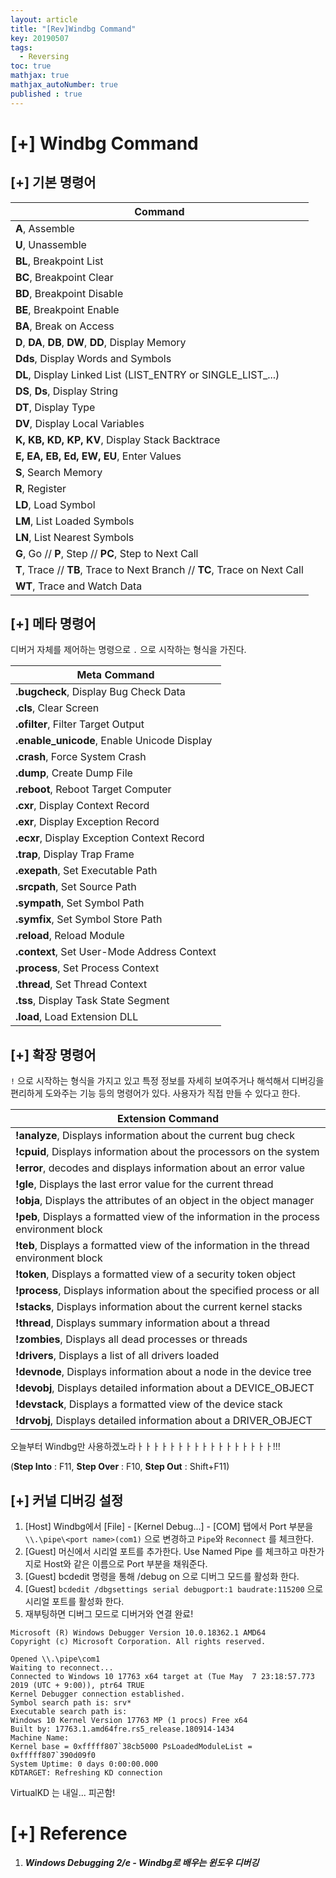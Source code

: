 ```yaml
---
layout: article
title: "[Rev]Windbg Command"
key: 20190507
tags:
  - Reversing
toc: true
mathjax: true
mathjax_autoNumber: true
published : true
---
```


# [+] Windbg Command

<!--more-->

## [+] 기본 명령어

| Command                                                      |
| ------------------------------------------------------------ |
| **A**, Assemble                                              |
| **U**, Unassemble                                            |
| **BL**, Breakpoint List                                      |
| **BC**, Breakpoint Clear                                     |
| **BD**, Breakpoint Disable                                   |
| **BE**, Breakpoint Enable                                    |
| **BA**, Break on Access                                      |
| **D**, **DA**, **DB**, **DW**, **DD**, Display Memory        |
| **Dds**, Display Words and Symbols                           |
| **DL**, Display Linked List (LIST_ENTRY or SINGLE_LIST_...)  |
| **DS**, **Ds**, Display String                               |
| **DT**, Display Type                                         |
| **DV**, Display Local Variables                              |
| **K, KB, KD, KP, KV**, Display Stack Backtrace               |
| **E, EA, EB, Ed, EW, EU**, Enter Values                      |
| **S**, Search Memory                                         |
| **R**, Register                                              |
| **LD**, Load Symbol                                          |
| **LM**, List Loaded Symbols                                  |
| **LN**, List Nearest Symbols                                 |
| **G**, Go // **P**, Step // **PC**, Step to Next Call        |
| **T**, Trace // **TB**, Trace to Next Branch // **TC**, Trace on Next Call |
| **WT**, Trace and Watch Data                                 |

## [+] 메타 명령어

디버거 자체를 제어하는 명령으로 `.` 으로 시작하는 형식을 가진다. 

| Meta Command                                |
| ------------------------------------------- |
| **.bugcheck**, Display Bug Check Data       |
| **.cls**, Clear Screen                      |
| **.ofilter**, Filter Target Output          |
| **.enable_unicode**, Enable Unicode Display |
| **.crash**, Force System Crash              |
| **.dump**, Create Dump File                 |
| **.reboot**, Reboot Target Computer         |
| **.cxr**, Display Context Record            |
| **.exr**, Display Exception Record          |
| **.ecxr**, Display Exception Context Record |
| **.trap**, Display Trap Frame               |
| **.exepath**, Set Executable Path           |
| **.srcpath**, Set Source Path               |
| **.sympath**, Set Symbol Path               |
| **.symfix**, Set Symbol Store Path          |
| **.reload**, Reload Module                  |
| **.context**, Set User-Mode Address Context |
| **.process**, Set Process Context           |
| **.thread**, Set Thread Context             |
| **.tss**, Display Task State Segment        |
| **.load**, Load Extension DLL               |

## [+] 확장 명령어

`!` 으로 시작하는 형식을 가지고 있고 특정 정보를 자세히 보여주거나 해석해서 디버깅을 편리하게 도와주는 기능 등의 명령어가 있다. 사용자가 직접 만들 수 있다고 한다. 

| Extension Command                                            |
| ------------------------------------------------------------ |
| **!analyze**, Displays information about the current bug check |
| **!cpuid**, Displays information about the processors on the system |
| **!error**, decodes and displays information about an error value |
| **!gle**, Displays the last error value for the current thread |
| **!obja**, Displays the attributes of an object in the object manager |
| **!peb**, Displays a formatted view of the information in the process environment block |
| **!teb**, Displays a formatted view of the information in the thread environment block |
| **!token**, Displays a formatted view of a security token object |
| **!process**, Displays information about the specified process or all |
| **!stacks**, Displays information about the current kernel stacks |
| **!thread**, Displays summary information about a thread     |
| **!zombies**, Displays all dead processes or threads         |
| **!drivers**, Displays a list of all drivers loaded          |
| **!devnode**, Displays information about a node in the device tree |
| **!devobj**, Displays detailed information about a DEVICE_OBJECT |
| **!devstack**, Displays a formatted view of the device stack |
| **!drvobj**, Displays detailed information about a DRIVER_OBJECT |



오늘부터 Windbg만 사용하겠노라ㅏㅏㅏㅏㅏㅏㅏㅏㅏㅏㅏㅏㅏㅏㅏㅏㅏ!!!

(**Step Into** : F11, **Step Over** : F10, **Step Out** : Shift+F11)

## [+] 커널 디버깅 설정

1. [Host] Windbg에서 [File] - [Kernel Debug...] - [COM] 탭에서 Port 부분을 `\\.\pipe\<port name>(com1)` 으로 변경하고 `Pipe`와 `Reconnect` 를 체크한다.
2. [Guest] 머신에서 시리얼 포트를 추가한다. Use Named Pipe 를 체크하고 마찬가지로 Host와 같은 이름으로 Port 부분을 채워준다.
3. [Guest] bcdedit 명령을 통해 /debug on 으로 디버그 모드를 활성화 한다.
4. [Guest] `bcdedit /dbgsettings serial debugport:1 baudrate:115200` 으로 시리얼 포트를 활성화 한다.
5. 재부팅하면 디버그 모드로 디버거와 연결 완료!

```
Microsoft (R) Windows Debugger Version 10.0.18362.1 AMD64
Copyright (c) Microsoft Corporation. All rights reserved.

Opened \\.\pipe\com1
Waiting to reconnect...
Connected to Windows 10 17763 x64 target at (Tue May  7 23:18:57.773 2019 (UTC + 9:00)), ptr64 TRUE
Kernel Debugger connection established.
Symbol search path is: srv*
Executable search path is: 
Windows 10 Kernel Version 17763 MP (1 procs) Free x64
Built by: 17763.1.amd64fre.rs5_release.180914-1434
Machine Name:
Kernel base = 0xfffff807`38cb5000 PsLoadedModuleList = 0xfffff807`390d09f0
System Uptime: 0 days 0:00:00.000
KDTARGET: Refreshing KD connection
```

VirtualKD 는 내일... 피곤함!

# [+] Reference

1. ***Windows Debugging 2/e - Windbg로 배우는 윈도우 디버깅***